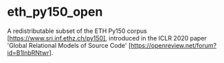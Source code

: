 # eth_py150_open
A redistributable subset of the ETH Py150 corpus [https://www.sri.inf.ethz.ch/py150], introduced in the ICLR 2020 paper 'Global Relational Models of Source Code' [https://openreview.net/forum?id=B1lnbRNtwr]. 
